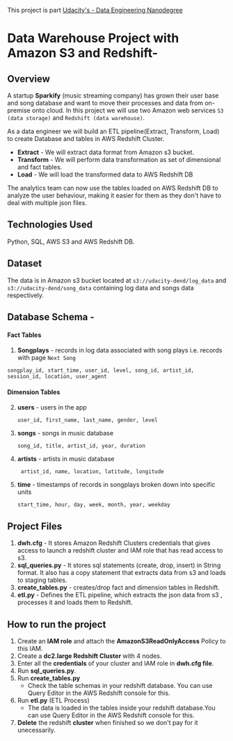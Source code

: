 This project is part  [Udacity's - Data Engineering Nanodegree ](https://www.udacity.com/course/data-engineer-nanodegree--nd027)

# Data Warehouse Project with Amazon S3 and Redshift-

## Overview
A startup **Sparkify** (music streaming company) has grown their user base and song database and want to move their processes and data from on-premise onto cloud. In this project we will use two Amazon web services `S3 (data storage)` and `Redshift (data warehouse)`.

As a data engineer we will build an ETL pipeline(Extract, Transform, Load) to create Database and tables in AWS Redshift Cluster.
* **Extract** - We will extract data format from Amazon s3 bucket.
* **Transform** - We will perform data transformation as set of dimensional and fact tables.
* **Load** - We will load the transformed data to AWS Redshift DB

The analytics team can now use the tables loaded on AWS Redshift DB to analyze the user behaviour, making it easier for them as they don't have to deal with multiple json files.


## Technologies Used 
  Python, SQL, AWS S3 and AWS Redshift DB.


## Dataset
The data is in Amazon s3 bucket located at `s3://udacity-dend/log_data` and `s3://udacity-dend/song_data` containing log data and songs data respectively.



## Database Schema - 
#### Fact Tables
1. **Songplays** - records in log data associated with song plays i.e. records with page `Next Song`
  
  ```songplay_id, start_time, user_id, level, song_id, artist_id, session_id, location, user_agent```

#### Dimension Tables
2. **users** - users in the app

    ```user_id, first_name, last_name, gender, level```
    
3. **songs** - songs in music database

    ```song_id, title, artist_id, year, duration```
    
4. **artists** - artists in music database

   ``` artist_id, name, location, latitude, longitude```
 
5. **time** - timestamps of records in songplays broken down into specific units

    ```start_time, hour, day, week, month, year, weekday```

 
## Project Files
  1. **dwh.cfg** - It stores Amazon Redshift Clusters credentials that gives access to launch a redshift cluster and IAM role that has read access to s3.
  2. **sql_queries.py** - It stores sql statements (create, drop, insert) in String format. It also has a copy statement that extracts data from s3 and loads to staging tables.
  3. **create_tables.py** - creates/drop fact and dimension tables in Redshift.
  4. **etl.py** - Defines the ETL pipeline, which extracts the json data from s3 , processes it and loads them to Redshift.
 

  
  
## How to run the project

1. Create an **IAM role** and attach the **AmazonS3ReadOnlyAccess** Policy to this IAM. 
2. Create a **dc2.large Redshift Cluster** with 4 nodes.
3. Enter all the **credentials** of your cluster and IAM role in **dwh.cfg file**.
4. Run **sql_queries.py**.
5. Run **create_tables.py**
      * Check the table schemas in your redshift database. You can use Query Editor in the AWS Redshift console for this.
6. Run **etl.py** (ETL Process)
      * The data is loaded in the tables inside your redshift database.You can use Query Editor in the AWS Redshift console for this.
7. **Delete** the redshift **cluster** when finished so we don't pay for it unecessarily.


